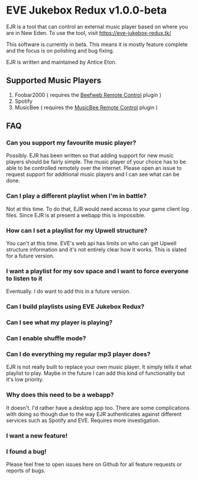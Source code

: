 # EVE Jukebox Redux v1.0.0-beta

EJR is a tool that can control an external music player based on where you are in New Eden. To use the tool, visit https://eve-jukebox-redux.tk/

This software is currently in beta. This means it is mostly feature complete and the focus is on polishing and bug fixing.

EJR is written and maintained by Antice Eton.

## Supported Music Players

1. Foobar2000 ( requires the [Beefweb Remote Control](http://www.foobar2000.org/components/view/foo_beefweb) plugin )
2. Spotify
3. MusicBee ( requires the [MusicBee Remote Control](https://getmusicbee.com/addons/plugins/75/musicbee-remote-plugin/) plugin )

## FAQ

### Can you support my favourite music player?

Possibly. EJR has been written so that adding support for new music players should be fairly simple. The music player of your choice has to be able to be controlled remotely over the internet. Please open an issue to request support for additional music players and I can see what can be done.

### Can I play a different playlist when I'm in battle?

Not at this time. To do that, EJR would need access to your game client log files. Since EJR is at present a webapp this is impossible.

### How can I set a playlist for my Upwell structure?

You can't at this time. EVE's web api has limits on who can get Upwell structure information and it's not entirely clear how it works. This is slated for a future version.

### I want a playlist for my sov space and I want to force everyone to listen to it

Eventually. I do want to add this in a future version.

### Can I build playlists using EVE Jukebox Redux?
### Can I see what my player is playing?
### Can I enable shuffle mode?
### Can I do everything my regular mp3 player does?

EJR is not really built to replace your own music player. It simply tells it what playlist to play. Maybe in the future I can add this kind of functionality but it's low priority.

### Why does this need to be a webapp?

It doesn't. I'd rather have a desktop app too. There are some complications with doing so though due to the way EJR authenticates against different services such as Spotify and EVE. Requires more investigation.

### I want a new feature!
### I found a bug!

Please feel free to open issues here on Github for all feature requests or reports of bugs.
